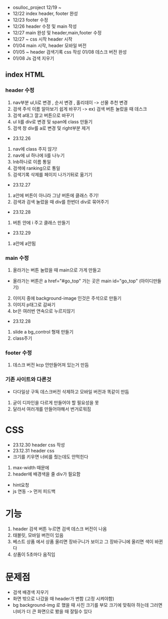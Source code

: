 * osulloc_project 12/19 ~
* 12/22 index header, footer 완성 
* 12/23 footer 수정 
* 12/26 header 수정 및 main 작성 
* 12/27 main 완성 및 header,main,footer 수정
* 12/27 ~ css 시작 header 시작
* 01/04 main 시작, header 모바일 버전
* 01/05 ~ header 검색기록 css 작성 01/08 데스크 버전 완성
* 01/08 Js 검색 지우기
## index HTML
### header 수정
1. nav부분 ul,li로 변경 , 순서 변경 , 홀리데이 -> 선물 추천 변경
2. 검색 주석 이름 알아보기 쉽게 바꾸기 -> ex) 검색 버튼 눌렀을 때 데스크
3. 검색 a태그 깔고 버튼으로 바꾸기
4. ul li를 div로 변경 및 span에 class 만들기
5. 검색 창 div를 a로 변경 및 right부분 제거
* 23.12.26
1. nav에 class 주지 않기!
2. nav에 ul 하나에 li를 나누기
3. lnb하나로 이름 통일
4. 검색에 ranking으로 통일
5. 검색기록 삭제를 페이지 나가기뒤로 옮기기
* 23.12.27
1. a안에 버튼이 아니라 그냥 버튼에 클래스 주기!
2. 검색과 검색 눌렀을 때 div를 한번더 div로 묶어주기
* 23.12.28
1. 버튼 안에 i 주고 클래스 만들기
* 23.12.29
1. a안에 a안됨
### main 수정
1. 올라가는 버튼 눌렀을 때 main으로 가게 만들고 
* 올라가는 버튼은 a href="#go_top" 가는 곳은 main id="go_top" (아이디만들기)
2. 이미지 중에 background-image 인것은 주석으로 만들기
3. 이미지 p태그로 감싸기
4. br은 여러번 연속으로 누르지않기
* 23.12.28
1. slide a bg_control 형재 만들기
2. class주기
### footer 수정
1. 데스크 버전 kcp 안만들어져 있는거 만듬

### 기존 사이트와 다른것 
* 다다일상 구독 데스크버전 삭제하고 모바일 버전과 똑같이 만듬
1. 굳이 디자인을 다르게 만들어야 할 필요성을 못 
2. 달라서 여러개를 만들어야해서 번거로워짐

# CSS
* 23.12.30 header css 작성
* 23.12.31 header css
* 크기를 키우면 너비를 줬는데도 안먹힌다
1. max-width 때문에
2. header에 배경색을 줄 div가 필요함 
* hint요청
* js 연동 -> 먼저 피드백

# 기능
1. header 검색 버튼 누르면 검색 데스크 버전이 나옴
2. 태블릿, 모바일 버전이 있음
3. 베스트 상품 에서 상품 올리면 장바구니가 보이고 그 장바구니에 올리면 색이 바뀐다
4. 상품이 5초마다 움직임

# 문제점
* 검색 배경색 지우기
* 화면 밖으로 나갔을 때 header가 변함 (고정 시켜야함)
* bg background-img 로 했을 때 사진 크기를 부모 크기에 맞춰야 하는데 그러면 너비가 더 큰 화면으로 봤을 때 잘릴수 있다